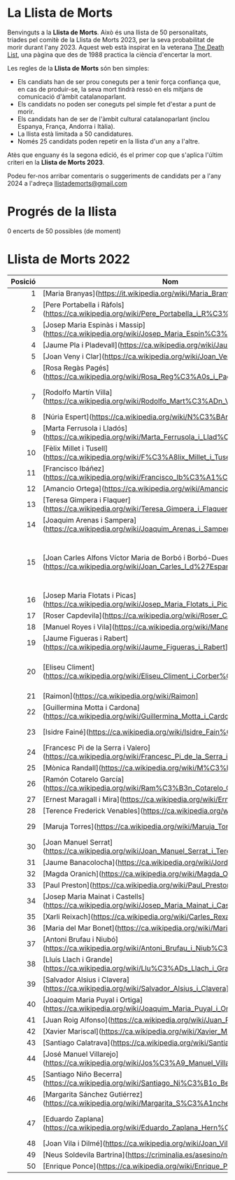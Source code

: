 # La Llista de Morts

Benvinguts a la **Llista de Morts**. Això és una llista de 50 personalitats, triades pel comitè de la Llista de Morts 2023, per la seva probabilitat de morir durant l'any 2023. Aquest web està inspirat en la veterana [The Death List](https://deathlist.net/), una pàgina que des de 1988 practica la ciència d'encertar la mort.

Les regles de la **Llista de Morts** són ben simples:
- Els candiats han de ser prou coneguts per a tenir força confiança que, en cas de produir-se, la seva mort tindrà ressò en els mitjans de comunicació d'àmbit  catalanoparlant.
- Els candidats no poden ser coneguts pel simple fet d'estar a punt de morir.
- Els candidats han de ser de l'àmbit cultural catalanoparlant (inclou Espanya, França, Andorra i Itàlia).
- La llista està limitada a 50 candidatures.
- Només 25 candidats poden repetir en la llista d'un any a l'altre.

Atès que enguany és la segona edició, és el primer cop que s'aplica l'últim criteri en la **Llista de Morts 2023**.

Podeu fer-nos arribar comentaris o suggeriments de candidats per a l'any 2024 a l'adreça llistademorts@gmail.com

# Progrés de la llista

0 encerts de 50 possibles (de moment)


# Llista de Morts 2022


| Posició | Nom | Edat | Descripció |
| ------: |-----|-----:|----------- |
| 1 | [Maria Branyas](https://it.wikipedia.org/wiki/Maria_Branyas_Morera]| 115 | Supercentenària |
| 2 | [Pere Portabella i Ràfols](https://ca.wikipedia.org/wiki/Pere_Portabella_i_R%C3%A0fols]| 95 | Director i guionista |
| 3 | [Josep Maria Espinàs i Massip](https://ca.wikipedia.org/wiki/Josep_Maria_Espin%C3%A0s_i_Massip]| 95 | Escriptor |
| 4 | [Jaume Pla i Pladevall](https://ca.wikipedia.org/wiki/Jaume_Pla_i_Pladevall]| 94 | Actor |
| 5 | [Joan Veny i Clar](https://ca.wikipedia.org/wiki/Joan_Veny_i_Clar]| 90 | Lingüísta |
| 6 | [Rosa Regàs Pagés](https://ca.wikipedia.org/wiki/Rosa_Reg%C3%A0s_i_Pag%C3%A8s]| 89 | Escriptora |
| 7 | [Rodolfo Martín Villa](https://ca.wikipedia.org/wiki/Rodolfo_Mart%C3%ADn_Villa]| 88 | Polític i fugat de la justícia argentina |
| 8 | [Núria Espert](https://ca.wikipedia.org/wiki/N%C3%BAria_Espert_i_Romero]| 87 | Poltítica |
| 9 | [Marta Ferrusola i Lladós](https://ca.wikipedia.org/wiki/Marta_Ferrusola_i_Llad%C3%B3s]| 87 | Convergent |
| 10 | [Fèlix Millet i Tusell](https://ca.wikipedia.org/wiki/F%C3%A8lix_Millet_i_Tusell]| 87 | Lladre |
| 11 | [Francisco Ibáñez](https://ca.wikipedia.org/wiki/Francisco_Ib%C3%A1%C3%B1ez_Talavera]| 86 | Dibuixant |
| 12 | [Amancio Ortega](https://ca.wikipedia.org/wiki/Amancio_Ortega_Gaona]| 86 | Empresari |
| 13 | [Teresa Gimpera i Flaquer](https://ca.wikipedia.org/wiki/Teresa_Gimpera_i_Flaquer]| 86 | Actriu i model |
| 14 | [Joaquim Arenas i Sampera](https://ca.wikipedia.org/wiki/Joaquim_Arenas_i_Sampera]| 84 | Mestre i pedagog |
| 15 | [Joan Carles Alfons Víctor Maria de Borbó i Borbó-Dues Sicílies](https://ca.wikipedia.org/wiki/Joan_Carles_I_d%27Espanya]| 84 | Fratricida accidental, franquista jurat, comissionista i excap d'estat espanyol |
| 16 | [Josep Maria Flotats i Picas](https://ca.wikipedia.org/wiki/Josep_Maria_Flotats_i_Picas]| 83 | Actor |
| 17 | [Roser Capdevila](https://ca.wikipedia.org/wiki/Roser_Capdevila_i_Valls]| 83 | Dibuixant |
| 18 | [Manuel Royes i Vila](https://ca.wikipedia.org/wiki/Manel_Royes_i_Vila]| 82 | Polític |
| 19 | [Jaume Figueras i Rabert](https://ca.wikipedia.org/wiki/Jaume_Figueras_i_Rabert]| 82 | Analista cinematogràfic |
| 20 | [Eliseu Climent](https://ca.wikipedia.org/wiki/Eliseu_Climent_i_Corber%C3%A0]| 82 | Promotor cultural i venedor de subscripcions |
| 21 | [Raimon](https://ca.wikipedia.org/wiki/Raimon]| 82 | Cantant |
| 22 | [Guillermina Motta i Cardona](https://ca.wikipedia.org/wiki/Guillermina_Motta_i_Cardona]| 80 | Cantant |
| 23 | [Isidre Fainé](https://ca.wikipedia.org/wiki/Isidre_Fain%C3%A9_i_Casas]| 80 | Directiu empresarial |
| 24 | [Francesc Pi de la Serra i Valero](https://ca.wikipedia.org/wiki/Francesc_Pi_de_la_Serra_i_Valero]| 80 | Cantant |
| 25 | [Mònica Randall](https://ca.wikipedia.org/wiki/M%C3%B2nica_Randall]| 80 | Actriu |
| 26 | [Ramón Cotarelo García](https://ca.wikipedia.org/wiki/Ram%C3%B3n_Cotarelo_Garc%C3%ADa]| 79 | Politòleg i nou català |
| 27 | [Ernest Maragall i Mira](https://ca.wikipedia.org/wiki/Ernest_Maragall_i_Mira]| 79 | Polític i tete |
| 28 | [Terence Frederick Venables](https://ca.wikipedia.org/wiki/Terry_Venables]| 79 | Entrenador FCB |
| 29 | [Maruja Torres](https://ca.wikipedia.org/wiki/Maruja_Torres]| 79 | Escriptora i periodista |
| 30 | [Joan Manuel Serrat](https://ca.wikipedia.org/wiki/Joan_Manuel_Serrat_i_Teresa]| 79 | Cantant i compositor |
| 31 | [Jaume Banacolocha](https://ca.wikipedia.org/wiki/Jordi_Banacolocha]| 78 | Actor |
| 32 | [Magda Oranich](https://ca.wikipedia.org/wiki/Magda_Oranich_i_Solagran]| 77 | Advocada |
| 33 | [Paul Preston](https://ca.wikipedia.org/wiki/Paul_Preston]| 76 | Historiador |
| 34 | [Josep Maria Mainat i Castells](https://ca.wikipedia.org/wiki/Josep_Maria_Mainat_i_Castells]| 76 | El ros de la Trinca |
| 35 | [Xarli Reixach](https://ca.wikipedia.org/wiki/Carles_Rexach_i_Cerd%C3%A0]| 75 | Futbolista |
| 36 | [Maria del Mar Bonet](https://ca.wikipedia.org/wiki/Maria_del_Mar_Bonet]| 75 | Cantant |
| 37 | [Antoni Brufau i Niubó](https://ca.wikipedia.org/wiki/Antoni_Brufau_i_Niub%C3%B3]| 74 | President de Repsol |
| 38 | [Lluís Llach i Grande](https://ca.wikipedia.org/wiki/Llu%C3%ADs_Llach_i_Grande]| 74 | Cantant |
| 39 | [Salvador Alsius i Clavera](https://ca.wikipedia.org/wiki/Salvador_Alsius_i_Clavera]| 74 | Periodista |
| 40 | [Joaquim Maria Puyal i Ortiga](https://ca.wikipedia.org/wiki/Joaquim_Maria_Puyal_i_Ortiga]| 73 | Periodista |
| 41 | [Juan Roig Alfonso](https://ca.wikipedia.org/wiki/Juan_Roig_Alfonso]| 73 | Empresari carni |
| 42 | [Xavier Mariscal](https://ca.wikipedia.org/wiki/Xavier_Mariscal]| 72 | Dissenyador |
| 43 | [Santiago Calatrava](https://ca.wikipedia.org/wiki/Santiago_Calatrava_Valls]| 71 | Arquitecte |
| 44 | [José Manuel Villarejo](https://ca.wikipedia.org/wiki/Jos%C3%A9_Manuel_Villarejo]| 71 | Comissari de confiança |
| 45 | [Santiago Niño Becerra](https://ca.wikipedia.org/wiki/Santiago_Ni%C3%B1o_Becerra]| 71 | Economista i predictor |
| 46 | [Margarita Sánchez Gutiérrez](https://ca.wikipedia.org/wiki/Margarita_S%C3%A1nchez_Guti%C3%A9rrez]| 69 | Vídua |
| 47 | [Eduardo Zaplana](https://ca.wikipedia.org/wiki/Eduardo_Zaplana_Hern%C3%A1ndez-Soro]| 66 | Polític i malalt terminal des del 2019 |
| 48 | [Joan Vila i Dilmé](https://ca.wikipedia.org/wiki/Joan_Vila_i_Dilm%C3%A9]| 47 | Zelador |
| 49 | [Neus Soldevila Bartrina](https://criminalia.es/asesino/neus-soldevila/]| 41 | Dolça |
| 50 | [Enrique Ponce](https://ca.wikipedia.org/wiki/Enrique_Ponce]| 36 | Assassí de toros |
